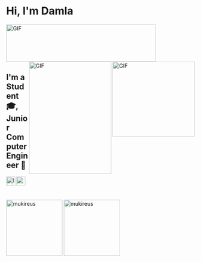 # Hi, I'm Damla
<img align="top" alt="GIF" src="https://user-images.githubusercontent.com/72323632/161741573-3205f577-256c-45cd-bc3e-3b0150572624.gif" width="400" height="100" />
<br />
<img align="right" alt="GIF" src="https://user-images.githubusercontent.com/72323632/161740609-91fe60de-325c-4190-a3f3-99ab3c9d9be2.gif" width="220" height="200" />

<img align="right" alt="GIF" src="https://user-images.githubusercontent.com/72323632/161742556-3a784ee9-4b6d-4a25-b24c-d38cbf27f60b.gif" width="220" height="300" />

## I'm a Student 🎓, Junior Computer Engineer 🚀

[<img align="left" alt="linkedin | LinkedIn" width="24px" src="https://raw.githubusercontent.com/peterthehan/peterthehan/master/assets/linkedin.svg" />][linkedin]
[<img align="left" height="24" width="24" src="https://cdn.jsdelivr.net/npm/simple-icons@v4/icons/gmail.svg" />][gmail]


<br />


[linkedin]: https://www.linkedin.com/in/damlabasakkocak/
[gmail]: mailto:kocakdamlabasak@gmail.com
<br />

<img height="150em" align="center" src="https://github-readme-stats.vercel.app/api?username=damlabkocak&show_icons=true&locale=en&theme=algolia&include_all_commits=true&count_private=true" alt="mukireus"/>
<img height="150em" align="center" src="https://github-readme-stats.vercel.app/api/top-langs?username=damlabkocak&show_icons=true&locale=en&layout=compact&langs_count=8&theme=algolia" alt="mukireus"/>
